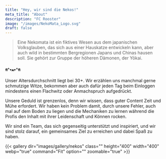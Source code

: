 ```yaml
---
title: "Hey, wir sind die Nekos!"
meta_title: "About"
description: "FC Rooster"
image: "/images/NekoMata_Logo.svg"
draft: false
---
```


> Eine Nekomata ist ein fiktives Wesen aus dem japanischen Volksglauben, das sich aus einer Hauskatze entwickeln kann, aber auch wild in bestimmten Bergregionen Japans und Chinas hausen soll. Sie gehört zur Gruppe der höheren Dämonen, der Yōkai.

#### ฅ^•ﻌ•^ฅ

Unser Altersdurchschnitt liegt bei 30+. Wir erzählen uns manchmal gerne schmutzige Witze, bekommen aber auch dafür jeden Tag beim Einloggen mindestens einen Flachwitz oder Anmachspruch aufgedrückt.

Unsere Geduld ist grenzenlos, denn wir wissen, dass guter Content Zeit und Mühe erfordert. Wir haben kein Problem damit, durch unsere Fehler, auch mal auf dem Boden zu liegen und die Mechaniken zu lernen während die Profis den Inhalt mit ihrer Leidenschaft und Können rocken.

Wir sind ein Team, das sich gegenseitig unterstützt und inspiriert, und wir sind stolz darauf, ein gemeinsames Ziel zu erreichen und dabei Spaß zu haben.

{{< gallery dir="images/gallery/nekos" class="" height="400" width="400" webp="true" command="Fit" option="" zoomable="true" >}}
